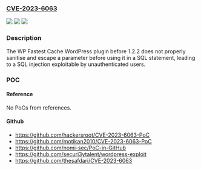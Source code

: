 ### [CVE-2023-6063](https://cve.mitre.org/cgi-bin/cvename.cgi?name=CVE-2023-6063)
![](https://img.shields.io/static/v1?label=Product&message=WP%20Fastest%20Cache&color=blue)
![](https://img.shields.io/static/v1?label=Version&message=0%3C%201.2.2%20&color=brighgreen)
![](https://img.shields.io/static/v1?label=Vulnerability&message=CWE-89%20SQL%20Injection&color=brighgreen)

### Description

The WP Fastest Cache WordPress plugin before 1.2.2 does not properly sanitise and escape a parameter before using it in a SQL statement, leading to a SQL injection exploitable by unauthenticated users.

### POC

#### Reference
No PoCs from references.

#### Github
- https://github.com/hackersroot/CVE-2023-6063-PoC
- https://github.com/motikan2010/CVE-2023-6063-PoC
- https://github.com/nomi-sec/PoC-in-GitHub
- https://github.com/securi3ytalent/wordpress-exploit
- https://github.com/thesafdari/CVE-2023-6063

